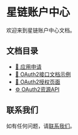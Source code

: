 # 星链账户中心

欢迎来到星链账户中心文档。

## 文档目录

- [📱 应用申请](./application)
- [📄 OAuth2接口文档示例](./oauth2-example)
- [🔐 OAuth2授权页面](./oauth2-authorize)
- [⚙️ OAuth2资源API](./oauth2-resource)

## 联系我们

如有任何问题，请[联系我们](/contact)。
